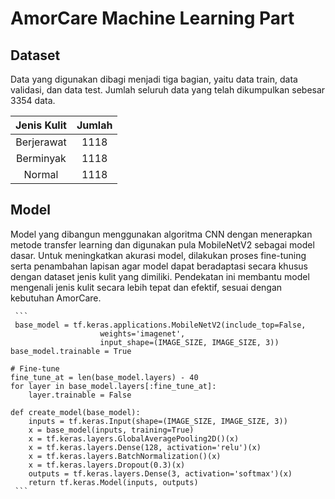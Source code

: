 # AmorCare Machine Learning Part

## Dataset
Data yang digunakan dibagi menjadi tiga bagian, yaitu data train, data validasi, dan data test. Jumlah seluruh data yang telah dikumpulkan sebesar 3354 data.

|   Jenis Kulit   | Jumlah | 
|:---------------:|:------:|
|  Berjerawat  |  1118  | 
|  Berminyak  |  1118  | 
|  Normal  |  1118  | 

## Model
Model yang dibangun menggunakan algoritma CNN dengan menerapkan metode transfer learning dan digunakan pula MobileNetV2 sebagai model dasar. Untuk meningkatkan akurasi model, dilakukan proses fine-tuning serta penambahan lapisan agar model dapat beradaptasi secara khusus dengan dataset jenis kulit yang dimiliki. Pendekatan ini membantu model mengenali jenis kulit secara lebih tepat dan efektif, sesuai dengan kebutuhan AmorCare.

     ```
     base_model = tf.keras.applications.MobileNetV2(include_top=False,
                        weights='imagenet',
                        input_shape=(IMAGE_SIZE, IMAGE_SIZE, 3))
    base_model.trainable = True

    # Fine-tune
    fine_tune_at = len(base_model.layers) - 40 
    for layer in base_model.layers[:fine_tune_at]:
        layer.trainable = False

    def create_model(base_model):
        inputs = tf.keras.Input(shape=(IMAGE_SIZE, IMAGE_SIZE, 3))
        x = base_model(inputs, training=True)
        x = tf.keras.layers.GlobalAveragePooling2D()(x)
        x = tf.keras.layers.Dense(128, activation='relu')(x)
        x = tf.keras.layers.BatchNormalization()(x)
        x = tf.keras.layers.Dropout(0.3)(x)
        outputs = tf.keras.layers.Dense(3, activation='softmax')(x)
        return tf.keras.Model(inputs, outputs)
     ```

